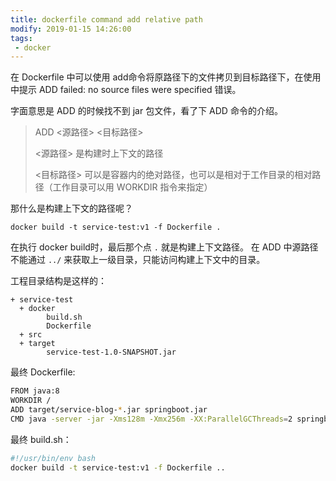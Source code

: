 ```yaml
---
title: dockerfile command add relative path
modify: 2019-01-15 14:26:00
tags:
 - docker
---
```


在 Dockerfile 中可以使用 add命令将原路径下的文件拷贝到目标路径下，在使用中提示 ADD failed: no source files were specified 错误。

<!-- more -->

字面意思是 ADD 的时候找不到 jar 包文件，看了下 ADD 命令的介绍。

>  ADD \<源路径> \<目标路径>
>
> \<源路径> 是构建时上下文的路径
>
> <目标路径> 可以是容器内的绝对路径，也可以是相对于工作目录的相对路径（工作目录可以用 WORKDIR 指令来指定）



那什么是构建上下文的路径呢？

```
docker build -t service-test:v1 -f Dockerfile .
```

在执行 docker build时，最后那个点  `.` 就是构建上下文路径。 在 ADD 中源路径不能通过 `../` 来获取上一级目录，只能访问构建上下文中的目录。 



工程目录结构是这样的：

```
+ service-test
  + docker
  		build.sh
  		Dockerfile
  + src
  + target
  		service-test-1.0-SNAPSHOT.jar
```

最终 Dockerfile:

```bash
FROM java:8
WORKDIR /
ADD target/service-blog-*.jar springboot.jar
CMD java -server -jar -Xms128m -Xmx256m -XX:ParallelGCThreads=2 springboot.jar
```

最终 build.sh：

```bash
#!/usr/bin/env bash
docker build -t service-test:v1 -f Dockerfile ..
```

